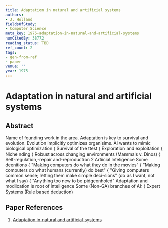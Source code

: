 ```yaml
---
title: Adaptation in natural and artificial systems
authors:
- J. Holland
fieldsOfStudy:
- Computer Science
meta_key: 1975-adaptation-in-natural-and-artificial-systems
numCitedBy: 38772
reading_status: TBD
ref_count: 2
tags:
- gen-from-ref
- paper
venue: ''
year: 1975
---
```


# Adaptation in natural and artificial systems

## Abstract

Name of founding work in the area. Adaptation is key to survival and evolution. Evolution implicitly optimizes organisims. AI wants to mimic biological optimization { Survival of the ttest { Exploration and exploitation { Niche nding { Robust across changing environments (Mammals v. Dinos) { Self-regulation,-repair and-reproduction 2 Artiicial Inteligence Some deenitions { "Making computers do what they do in the movies" { "Making computers do what humans (currently) do best" { "Giving computers common sense; letting them make simple deci-sions" (do as I want, not what I say) { "Anything too new to be pidgeonholed" Adaptation and modiication is root of intelligence Some (Non-GA) branches of AI: { Expert Systems (Rule based deduction)

## Paper References

1. [Adaptation in natural and artificial systems](1975-adaptation-in-natural-and-artificial-systems)
